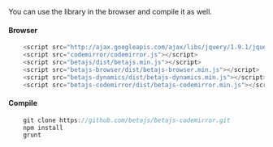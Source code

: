 You can use the library in the browser and compile it as well.

#### Browser

```javascript
	<script src="http://ajax.googleapis.com/ajax/libs/jquery/1.9.1/jquery.min.js"></script>
	<script src="codemirror/codemirror.js"></script>
	<script src="betajs/dist/betajs.min.js"></script>
	<script src="betajs-browser/dist/betajs-browser.min.js"></script>
	<script src="betajs-dynamics/dist/betajs-dynamics.min.js"></script>
	<script src="betajs-codemirror/dist/betajs-codemirror.min.js"></script>
``` 

#### Compile

```javascript
	git clone https://github.com/betajs/betajs-codemirror.git
	npm install
	grunt
```